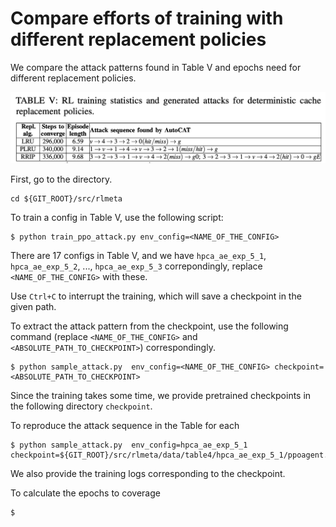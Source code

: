 # Compare efforts of training with different replacement policies


We compare the attack patterns found in Table V and epochs need for different replacement policies.


![](../../fig/table5.png)

First, go to the directory.

```
cd ${GIT_ROOT}/src/rlmeta
```

To train a config in Table V, use the following script:

```
$ python train_ppo_attack.py env_config=<NAME_OF_THE_CONFIG>
```

There are 17 configs in Table V, and we have ```hpca_ae_exp_5_1```, ```hpca_ae_exp_5_2```, ..., ```hpca_ae_exp_5_3``` correpondingly, replace ```<NAME_OF_THE_CONFIG>``` with these.

Use ```Ctrl+C``` to interrupt the training, which will save a checkpoint in the given path.

To extract the attack pattern from the checkpoint, use the following command (replace ```<NAME_OF_THE_CONFIG>``` and ```<ABSOLUTE_PATH_TO_CHECKPOINT>```) correspondingly.

```
$ python sample_attack.py  env_config=<NAME_OF_THE_CONFIG> checkpoint=<ABSOLUTE_PATH_TO_CHECKPOINT>
```

Since the training takes some time, we provide pretrained checkpoints in the following directory ```checkpoint```. 

To reproduce the attack sequence in the Table for each

```
$ python sample_attack.py  env_config=hpca_ae_exp_5_1 checkpoint=${GIT_ROOT}/src/rlmeta/data/table4/hpca_ae_exp_5_1/ppoagent.pth
```

We also provide the training logs corresponding to the checkpoint.

To calculate the epochs to coverage

```
$
```

